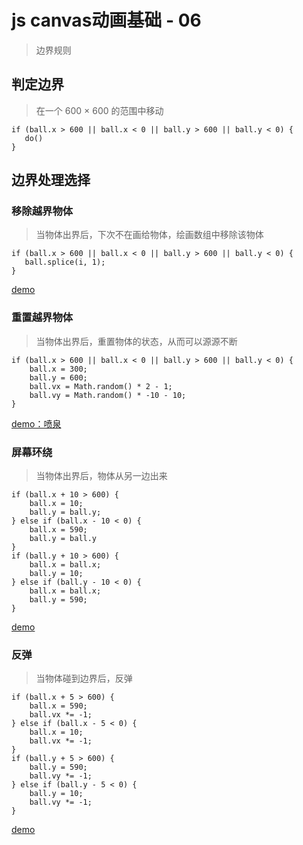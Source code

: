 # js canvas动画基础 - 06
> 边界规则

## 判定边界
> 在一个 600 × 600 的范围中移动

```
if (ball.x > 600 || ball.x < 0 || ball.y > 600 || ball.y < 0) {
   do()
}
```

## 边界处理选择
### 移除越界物体
> 当物体出界后，下次不在画给物体，绘画数组中移除该物体
```
if (ball.x > 600 || ball.x < 0 || ball.y > 600 || ball.y < 0) {
   ball.splice(i, 1);
}
```

[demo](https://www.tomz.club/projects/2019-02/base13.html)

### 重置越界物体
> 当物体出界后，重置物体的状态，从而可以源源不断
```
if (ball.x > 600 || ball.x < 0 || ball.y > 600 || ball.y < 0) {
    ball.x = 300;
    ball.y = 600;
    ball.vx = Math.random() * 2 - 1;
    ball.vy = Math.random() * -10 - 10;
}
```

[demo：喷泉](https://www.tomz.club/projects/2019-02/base14.html)

### 屏幕环绕
> 当物体出界后，物体从另一边出来
```
if (ball.x + 10 > 600) {
    ball.x = 10;
    ball.y = ball.y;
} else if (ball.x - 10 < 0) {
    ball.x = 590;
    ball.y = ball.y
}
if (ball.y + 10 > 600) {
    ball.x = ball.x;
    ball.y = 10;
} else if (ball.y - 10 < 0) {
    ball.x = ball.x;
    ball.y = 590;
}
```

[demo](https://www.tomz.club/projects/2019-02/base15.html)

### 反弹
> 当物体碰到边界后，反弹
```
if (ball.x + 5 > 600) {
    ball.x = 590;
    ball.vx *= -1;
} else if (ball.x - 5 < 0) {
    ball.x = 10;
    ball.vx *= -1;
}
if (ball.y + 5 > 600) {
    ball.y = 590;
    ball.vy *= -1;
} else if (ball.y - 5 < 0) {
    ball.y = 10;
    ball.vy *= -1;
}
```

[demo](https://www.tomz.club/projects/2019-02/base16.html)